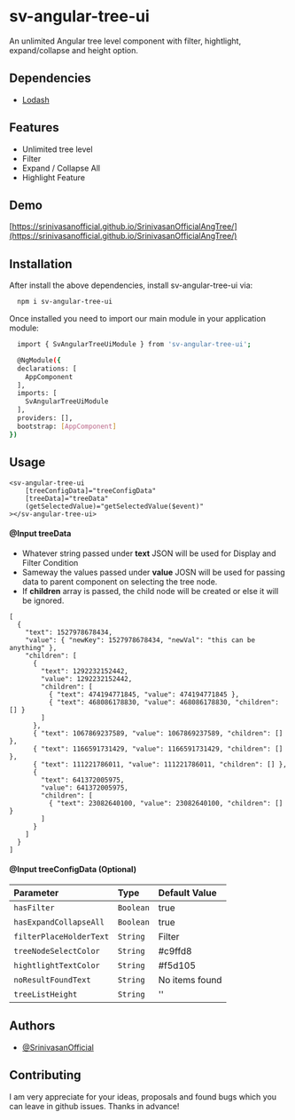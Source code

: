 
# sv-angular-tree-ui

An unlimited Angular tree level component with filter, hightlight, expand/collapse and height option.


## Dependencies

 - [Lodash](https://lodash.com/)
 

  
## Features

- Unlimited tree level
- Filter
- Expand / Collapse All
- Highlight Feature

  
## Demo

[https://srinivasanofficial.github.io/SrinivasanOfficialAngTree/](https://srinivasanofficial.github.io/SrinivasanOfficialAngTree/)

  
## Installation

After install the above dependencies, install sv-angular-tree-ui
 via:

```bash
  npm i sv-angular-tree-ui
```

Once installed you need to import our main module in your application module:
```bash
  import { SvAngularTreeUiModule } from 'sv-angular-tree-ui';

  @NgModule({
  declarations: [
    AppComponent
  ],
  imports: [
    SvAngularTreeUiModule
  ],
  providers: [],
  bootstrap: [AppComponent]
})
```
    
## Usage

```
<sv-angular-tree-ui 
    [treeConfigData]="treeConfigData" 
    [treeData]="treeData" 
    (getSelectedValue)="getSelectedValue($event)"
></sv-angular-tree-ui>
```
#### @Input treeData
- Whatever string passed under **text** JSON will be used for Display and Filter Condition
- Sameway the values passed under **value** JOSN will be used for passing data to parent component on selecting the tree node. 
- If **children** array is passed, the child node will be created or else it will be ignored.
```
[
  {
    "text": 1527978678434,
    "value": { "newKey": 1527978678434, "newVal": "this can be anything" },
    "children": [
      {
        "text": 1292232152442,
        "value": 1292232152442,
        "children": [
          { "text": 474194771845, "value": 474194771845 },
          { "text": 468086178830, "value": 468086178830, "children": [] }
        ]
      },
      { "text": 1067869237589, "value": 1067869237589, "children": [] },
      { "text": 1166591731429, "value": 1166591731429, "children": [] },
      { "text": 111221786011, "value": 111221786011, "children": [] },
      {
        "text": 641372005975,
        "value": 641372005975,
        "children": [
          { "text": 23082640100, "value": 23082640100, "children": [] }
        ]
      }
    ]
  }
]
```
#### @Input treeConfigData (Optional)
| Parameter                 | Type       | Default Value                       |
| :--------                 | :-------   | :--------------------------------   |
| `hasFilter`               | `Boolean`  | true                                |
| `hasExpandCollapseAll`    | `Boolean`  | true                                |
| `filterPlaceHolderText`   | `String`   | Filter                              |
| `treeNodeSelectColor`     | `String`   | #c9ffd8                             |
| `hightlightTextColor`     | `String`   | #f5d105                             |
| `noResultFoundText`       | `String`   | No items found                      |
| `treeListHeight`          | `String`   | ''                                  |

  
## Authors

- [@SrinivasanOfficial](https://github.com/orgs/SrinivasanOfficial)
## Contributing

I am very appreciate for your ideas, proposals and found bugs which you can leave in github issues. Thanks in advance!

  